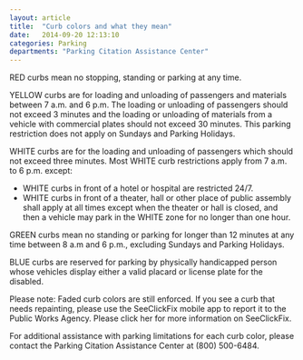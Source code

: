 ```yaml
---
layout: article
title:  "Curb colors and what they mean"
date:   2014-09-20 12:13:10
categories: Parking
departments: "Parking Citation Assistance Center"
---
```


RED curbs mean no stopping, standing or parking at any time.

YELLOW curbs are for loading and unloading of passengers and materials between 7 a.m. and 6 p.m. The loading or unloading of passengers should not exceed 3 minutes and the loading or unloading of materials from a vehicle with commercial plates should not exceed 30 minutes. This parking restriction does not apply on Sundays and Parking Holidays.

WHITE curbs are for the loading and unloading of passengers which should not exceed three minutes. Most WHITE curb restrictions apply from 7 a.m. to 6 p.m. except:

* WHITE curbs in front of a hotel or hospital are restricted 24/7.
* WHITE curbs in front of a theater, hall or other place of public assembly shall apply at all times except when the theater or hall is closed, and then a vehicle may park in the WHITE zone for no longer than one hour.

GREEN curbs mean no standing or parking for longer than 12 minutes at any time between 8 a.m and 6 p.m., excluding Sundays and Parking Holidays.

BLUE curbs are reserved for parking by physically handicapped person whose vehicles display either a valid placard or license plate for the disabled.

Please note: Faded curb colors are still enforced. If you see a curb that needs repainting, please use the SeeClickFix mobile app to report it to the Public Works Agency. Please click her for more information on SeeClickFix.

For additional assistance with parking limitations for each curb color, please contact the Parking Citation Assistance Center at (800) 500-6484.